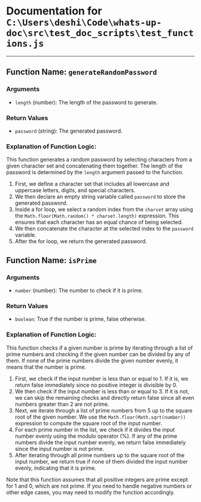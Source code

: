 # Documentation for `C:\Users\deshi\Code\whats-up-doc\src\test_doc_scripts\test_functions.js`



---


## Function Name: `generateRandomPassword`

### Arguments
* `length` (number): The length of the password to generate.

### Return Values
* `password` (string): The generated password.

### Explanation of Function Logic:
This function generates a random password by selecting characters from a given character set and concatenating them together. The length of the password is determined by the `length` argument passed to the function.

1. First, we define a character set that includes all lowercase and uppercase letters, digits, and special characters.
2. We then declare an empty string variable called `password` to store the generated password.
3. Inside a for loop, we select a random index from the `charset` array using the `Math.floor(Math.random() * charset.length)` expression. This ensures that each character has an equal chance of being selected.
4. We then concatenate the character at the selected index to the `password` variable.
5. After the for loop, we return the generated password.

## Function Name: `isPrime`

### Arguments
* `number` (number): The number to check if it is prime.

### Return Values
* `boolean`: True if the number is prime, false otherwise.

### Explanation of Function Logic:
This function checks if a given number is prime by iterating through a list of prime numbers and checking if the given number can be divided by any of them. If none of the prime numbers divide the given number evenly, it means that the number is prime.

1. First, we check if the input number is less than or equal to 1. If it is, we return false immediately since no positive integer is divisible by 0.
2. We then check if the input number is less than or equal to 3. If it is not, we can skip the remaining checks and directly return false since all even numbers greater than 2 are not prime.
3. Next, we iterate through a list of prime numbers from 5 up to the square root of the given number. We use the `Math.floor(Math.sqrt(number))` expression to compute the square root of the input number.
4. For each prime number in the list, we check if it divides the input number evenly using the modulo operator (%). If any of the prime numbers divide the input number evenly, we return false immediately since the input number is not prime.
5. After iterating through all prime numbers up to the square root of the input number, we return true if none of them divided the input number evenly, indicating that it is prime.

Note that this function assumes that all positive integers are prime except for 1 and 0, which are not prime. If you need to handle negative numbers or other edge cases, you may need to modify the function accordingly.